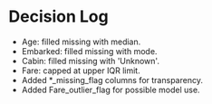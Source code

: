 # Decision Log

- Age: filled missing with median.
- Embarked: filled missing with mode.
- Cabin: filled missing with 'Unknown'.
- Fare: capped at upper IQR limit.
- Added \*\_missing_flag columns for transparency.
- Added Fare_outlier_flag for possible model use.
